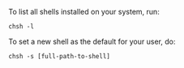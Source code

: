 To list all shells installed on your system, run:
```
chsh -l
```

To set a new shell as the default for your user, do:
```
chsh -s [full-path-to-shell]
```
